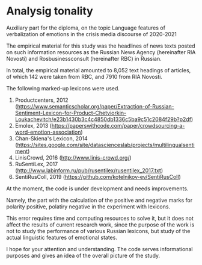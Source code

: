 # Analysig tonality
Auxiliary part for the diploma, on the topic Language features of verbalization of emotions in the crisis media discourse of 2020-2021



The empirical material for this study was the headlines of news texts posted on such information resources as 
the Russian News Agency (hereinafter RIA Novosti) and Rosbusinessconsult (hereinafter RBC) in Russian.

In total, the empirical material amounted to 8,052 text headings of articles, 
of which 142 were taken from RBC, and 7910 from RIA Novosti.


The following marked-up lexicons were used.

1. Productcenters, 2012 (https://www.semanticscholar.org/paper/Extraction-of-Russian-Sentiment-Lexicon-for-Product-Chetviorkin-Loukachevitch/e23b1430b3c4c4850db1336c5ba9c51c2084f29b?p2df)
2. Emolex, 2013 (https://paperswithcode.com/paper/crowdsourcing-a-word-emotion-association)
3. Chan-Skiena's Lexicon, 2014 (https://sites.google.com/site/datascienceslab/projects/multilingualsentiment)
4. LinisCrowd, 2016 (http://www.linis-crowd.org/)
5. RuSentiLex, 2017 (http://www.labinform.ru/pub/rusentilex/rusentilex_2017.txt)
6. SentiRusColl, 2019 (https://github.com/kotelnikov-ev/SentiRusColl)


At the moment, the code is under development and needs improvements.

Namely, the part with the calculation of the positive and negative marks for polarity positive, 
polatiry negative in the experiment with lexicons.

This error requires time and computing resources to solve it, but it does not affect the results of current research work,
since the purpose of the work is not to study the performance of various Russian lexicons, 
but study of the actual linguistic features of emotional states.


I hope for your attention and understanding. The code serves informational purposes and gives an idea of the overall picture of the study.
